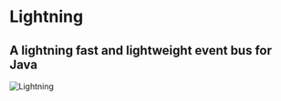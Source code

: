 # Lightning
## A lightning fast and lightweight event bus for Java


![Lightning](https://user-images.githubusercontent.com/50347938/148137125-eb762961-b68e-461e-9074-b3efd6390791.png)
